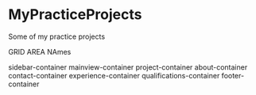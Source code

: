 # MyPracticeProjects
Some of my practice projects 

<!-- CSS Grid Classes  -->

GRID AREA NAmes 

sidebar-container
mainview-container
project-container
about-container
contact-container
experience-container
qualifications-container
footer-container